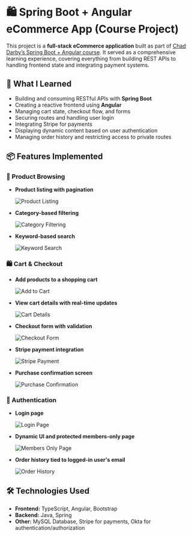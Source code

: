 # 🛍️ Spring Boot + Angular eCommerce App (Course Project)

This project is a **full-stack eCommerce application** built as part of [Chad Darby’s Spring Boot + Angular course](https://www.udemy.com/course/full-stack-angular-spring-boot-tutorial/). It served as a comprehensive learning experience, covering everything from building REST APIs to handling frontend state and integrating payment systems.

## 🎯 What I Learned

- Building and consuming RESTful APIs with **Spring Boot**
- Creating a reactive frontend using **Angular**
- Managing cart state, checkout flow, and forms
- Securing routes and handling user login
- Integrating Stripe for payments
- Displaying dynamic content based on user authentication
- Managing order history and restricting access to private routes

## 📦 Features Implemented

### 🛒 Product Browsing

- **Product listing with pagination**

  ![Product Listing](https://github.com/user-attachments/assets/c5179c60-ed2e-4870-a781-daa4b7793bb0)

- **Category-based filtering**

  ![Category Filtering](https://github.com/user-attachments/assets/23ed9c3a-1152-45f5-acf6-3cdf6bcbcd2a)

- **Keyword-based search**

  ![Keyword Search](https://github.com/user-attachments/assets/86dbeb37-61a1-410e-9231-da706abe15ea)

### 🛍️ Cart & Checkout

- **Add products to a shopping cart**

  ![Add to Cart](https://github.com/user-attachments/assets/a2fadcb0-0827-4821-9a3d-f28d7d4f7694)

- **View cart details with real-time updates**

  ![Cart Details](https://github.com/user-attachments/assets/bc679115-2384-4afc-9180-e79fb7635abc)

- **Checkout form with validation**

  ![Checkout Form](https://github.com/user-attachments/assets/77041310-3362-48cd-9578-3b24bb26a2a2)

- **Stripe payment integration**

  ![Stripe Payment](https://github.com/user-attachments/assets/3bd07d54-8a66-4edb-a2a5-6351c7aeb7b2)

- **Purchase confirmation screen**

  ![Purchase Confirmation](https://github.com/user-attachments/assets/22afc8d0-d22a-4595-80cf-56a8879dff87)

### 🔐 Authentication

- **Login page**

  ![Login Page](https://github.com/user-attachments/assets/bf0e38bf-e7ec-4b5e-b70c-b3e10f204bf4)

- **Dynamic UI and protected members-only page**

  ![Members Only Page](https://github.com/user-attachments/assets/7894def5-2ce3-4246-829c-0c66f2f97ae8)

- **Order history tied to logged-in user's email**

  ![Order History](https://github.com/user-attachments/assets/4bf01c01-42f0-413c-8d38-0bbf6aa826ea)

## 🛠️ Technologies Used

- **Frontend:** TypeScript, Angular, Bootstrap
- **Backend:** Java, Spring
- **Other:** MySQL Database, Stripe for payments, Okta for authentication/authorization

